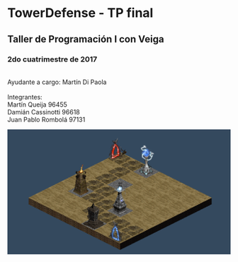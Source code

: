 # TowerDefense - TP final
## Taller de Programación I con Veiga
### 2do cuatrimestre de 2017
\
Ayudante a cargo: Martín Di Paola \
\
Integrantes: \
Martín Queija 96455 \
Damián Cassinotti 96618 \
Juan Pablo Rombolá 97131 

![alt text](https://github.com/JuampiRombola/TowerDefense/blob/master/Resources/Torres.png "Vista al 06/11/17")